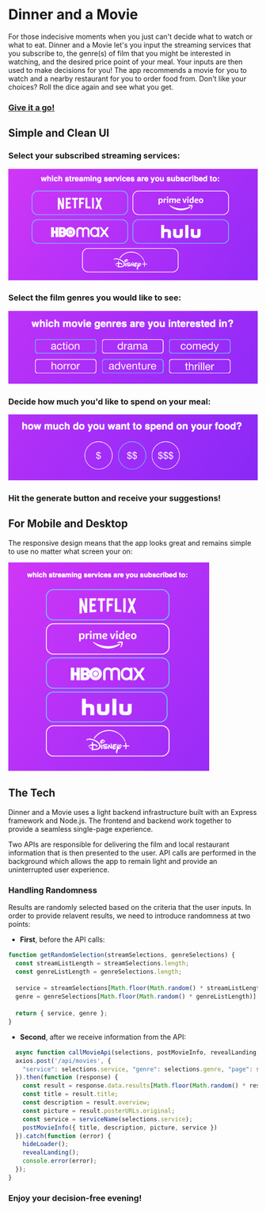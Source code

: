 # Dinner and a Movie

For those indecisive moments when you just can't decide what to watch or what to eat. Dinner and a Movie let's you input the
streaming services that you subscribe to, the genre(s) of film that you might be interested in watching, and the desired 
price point of your meal. Your inputs are then used to make decisions for you! The app recommends a movie for you to watch 
and a nearby restaurant for you to order food from. Don't like your choices? Roll the dice again and see what you get.


### [Give it a go!](https://dinner-and-a-movie-gen.herokuapp.com)

## Simple and Clean UI

### Select your subscribed streaming services:

![service selection](public/images/demo/service_selection_desktop.png)

### Select the film genres you would like to see:

![genre selection](public/images/demo/genre_selection_desktop.png)

### Decide how much you'd like to spend on your meal:

![price selection](public/images/demo/price_selection_desktop.png)

### Hit the generate button and receive your suggestions!


## For Mobile and Desktop

The responsive design means that the app looks great and remains simple to use no matter what screen your on:

![mobile services](public/images/demo/service_selection_mobile.png)

## The Tech

Dinner and a Movie uses a light backend infrastructure built with an Express framework and Node.js. The frontend and backend
work together to provide a seamless single-page experience.

Two APIs are responsible for delivering the film and local restaurant information that is then presented to the user. API
calls are performed in the background which allows the app to remain light and provide an uninterrupted user experience.

### Handling Randomness

Results are randomly selected based on the criteria that the user inputs. In order to provide relavent results, we need to
introduce randomness at two points:

- **First**, before the API calls:

```javascript
function getRandomSelection(streamSelections, genreSelections) {
  const streamListLength = streamSelections.length;
  const genreListLength = genreSelections.length;

  service = streamSelections[Math.floor(Math.random() * streamListLength)].value;
  genre = genreSelections[Math.floor(Math.random() * genreListLength)].value;
  
  return { service, genre };
}
```

- **Second**, after we receive information from the API:

```javascript
  async function callMovieApi(selections, postMovieInfo, revealLanding, hideLoader) {
  axios.post('/api/movies', { 
    "service": selections.service, "genre": selections.genre, "page": selections.page 
  }).then(function (response) {
    const result = response.data.results[Math.floor(Math.random() * response.data.results.length)];
    const title = result.title;
    const description = result.overview;
    const picture = result.posterURLs.original;
    const service = serviceName(selections.service);
    postMovieInfo({ title, description, picture, service })
  }).catch(function (error) {
    hideLoader();
    revealLanding();
    console.error(error);
  });
}
```

### Enjoy your decision-free evening!
